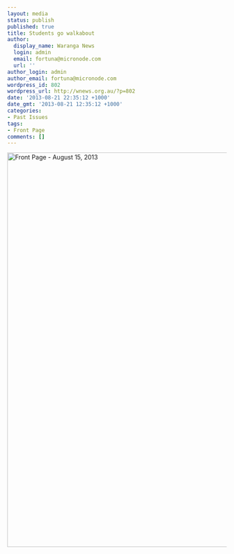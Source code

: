 ```yaml
---
layout: media
status: publish
published: true
title: Students go walkabout
author:
  display_name: Waranga News
  login: admin
  email: fortuna@micronode.com
  url: ''
author_login: admin
author_email: fortuna@micronode.com
wordpress_id: 802
wordpress_url: http://wnews.org.au/?p=802
date: '2013-08-21 22:35:12 +1000'
date_gmt: '2013-08-21 12:35:12 +1000'
categories:
- Past Issues
tags:
- Front Page
comments: []
---
```


<a href="http://wnews.org.au/wp-content/uploads/2013/08/frontpage-20130815.pdf"><img class="alignnone size-full wp-image-800" alt="Front Page - August 15, 2013" src="http://wnews.org.au/wp-content/uploads/2013/08/frontpage-20130815.png" width="624" height="907" /></a>
